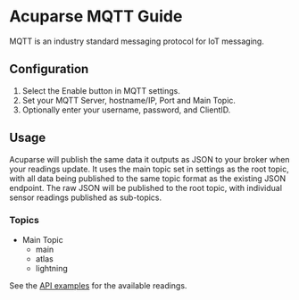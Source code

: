 # Acuparse MQTT Guide

MQTT is an industry standard messaging protocol for IoT messaging.

## Configuration

1. Select the Enable button in MQTT settings.
2. Set your MQTT Server, hostname/IP, Port and Main Topic.
3. Optionally enter your username, password, and ClientID.

## Usage

Acuparse will publish the same data it outputs as JSON to your broker when your readings update.
It uses the main topic set in settings as the root topic, with all data being published to the same topic format as the
existing JSON endpoint. The raw JSON will be published to the root topic, with individual sensor readings published as
sub-topics.

### Topics

- Main Topic
    - main
    - atlas
    - lightning

See the [API examples](https://docs.acuparse.com/API/#examples) for the available readings.
